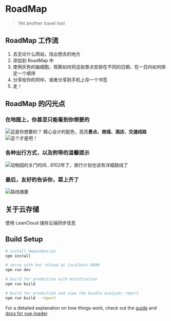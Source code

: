 # RoadMap

> Yet another travel tool

## RoadMap 工作流
1. 去无论什么网站，找出想去的地方
2. 添加到 RoadMap 中
3. 使用灰色的脑细胞，观察如何将这些景点安排在不同的日期、在一日内如何排定一个顺序
4. 分享给你的同伴，或者分享到手机上存一个书签
5. 走！

## RoadMap 的闪光点
### 在地图上，你甚至只能看到你想要的
![这是你想要的？](https://i.loli.net/2018/06/03/5b136c82a163d.png)
精心设计的配色，高亮**景点、商城、酒店、交通线路**
![这个才是吧！](https://i.loli.net/2018/06/03/5b136c7f39338.png)

### 各种出行方式，以及附带的温馨提示
![动物园的关门时间..](https://i.loli.net/2018/06/03/5b136c7ceba8e.png)
8102年了，旅行计划也该有详细路线了

### 最后，友好的告诉你，菜上齐了
![路线摘要](https://i.loli.net/2018/06/03/5b136c75c7bc5.png)

## 关于云存储
使用 LeanCloud 储存云端同步信息

## Build Setup

``` bash
# install dependencies
npm install

# serve with hot reload at localhost:8080
npm run dev

# build for production with minification
npm run build

# build for production and view the bundle analyzer report
npm run build --report
```

For a detailed explanation on how things work, check out the [guide](http://vuejs-templates.github.io/webpack/) and [docs for vue-loader](http://vuejs.github.io/vue-loader).
